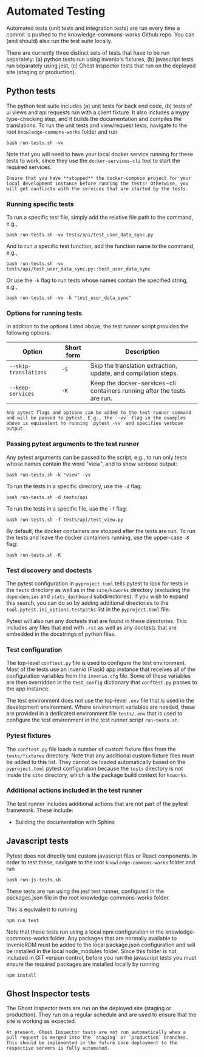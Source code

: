 # Automated Testing

Automated tests (unit tests and integration tests) are run every time a commit is pushed to the knowledge-commons-works Github repo. You can (and should) also run the test suite locally.

There are currently three distinct sets of tests that have to be run separately:
(a) python tests run using invenio's fixtures,
(b) javascript tests run separately using jest,
(c) Ghost Inspector tests that run on the deployed site (staging or production).

## Python tests

The python test suite includes (a) unit tests for back end code, (b) tests of ui views and api requests run with a client fixture. It also includes a mypy type-checking step, and it builds the documentation and compiles the translations. To run the unit tests and view/request tests, navigate to the root `knowledge-commons-works` folder and run
```console
bash run-tests.sh -vv
```
Note that you will need to have your local docker service running for these tests to work, since they use the `docker-services-cli` tool to start the required services.

```{warning}
Ensure that you have **stopped** the docker-compose project for your local development instance before running the tests! Otherwise, you will get conflicts with the services that are started by the tests.
```

### Running specific tests

To run a specific test file, simply add the relative file path to the command, e.g.,
```console
bash run-tests.sh -vv tests/api/test_user_data_sync.py
```

And to run a specific test function, add the function name to the command, e.g.,
```console
bash run-tests.sh -vv tests/api/test_user_data_sync.py::test_user_data_sync
```
Or use the `-k` flag to run tests whose names contain the specified string, e.g.,
```console
bash run-tests.sh -vv -k "test_user_data_sync"
```

### Options for running tests

In addition to the options listed above, the test runner script provides the following options:

| Option | Short form | Description |
|--------|------------|-------------|
| `--skip-translations` | `-S` | Skip the translation extraction, update, and compilation steps. |
| `--keep-services` | `-K` | Keep the docker-services-cli containers running after the tests are run. |

```{note}
Any pytest flags and options can be added to the test runner command and will be passed to pytest. E.g., the `-vv` flag in the examples above is equivalent to running `pytest -vv` and specifies verbose output.
```

### Passing pytest arguments to the test runner

Any pytest arguments can be passed to the script, e.g., to run only tests whose names contain the word "view", and to show verbose output:
```console
bash run-tests.sh -k "view" -vv
```

To run the tests in a specific directory, use the `-d` flag:
```console
bash run-tests.sh -d tests/api
```

To run the tests in a specific file, use the `-f` flag:
```console
bash run-tests.sh -f tests/api/test_view.py
```

By default, the docker containers are stopped after the tests are run. To run the tests and leave the docker containers running, use the upper-case `-K` flag:
```console
bash run-tests.sh -K
```

### Test discovery and doctests

The pytest configuration in `pyproject.toml` tells pytest to look for tests in the `tests` directory as well as in the `site/kcworks` directory (excluding the `dependencies` and `stats_dashboard` subdirectories). If you wish to expand this search, you can do so by adding additional directories to the `tool.pytest.ini_options.testpaths` list in the `pyproject.toml` file.

Pytest will also run any doctests that are found in these directories. This includes any files that end with `.rst` as well as any doctests that are embedded in the docstrings of python files.

### Test configuration

The top-level `conftest.py` file is used to configure the test environment. Most of the tests use an invenio (Flask) app instance that receives all of the configuration variables from the `invenio.cfg` file. Some of these variables are then overridden in the `test_config` dictionary that `conftest.py` passes to the app instance.

The test environment does not use the top-level `.env` file that is used in the development environment. Where environment variables are needed, these are provided in a dedicated environment file `tests/.env` that is used to configure the test environment in the test runner script `run-tests.sh`.

### Pytest fixtures

The `conftest.py` file loads a number of custom fixture files from the `tests/fixtures` directory. Note that any additional custom fixture files must be added to this list. They cannot be loaded automatically based on the `pyproject.toml` pytest configuration because the `tests` directory is not inside the `site` directory, which is the package build context for `kcworks`.

### Additional actions included in the test runner

The test runner includes additional actions that are not part of the pytest framework. These include:

- Building the documentation with Sphinx


## Javascript tests

Pytest does not directly test custom javascript files or React components. In order to test these, navigate to the root `knowledge-commons-works` folder and run
```console
bash run-js-tests.sh
```
These tests are run using the jest test runner, configured in the packages.json file in the root knowledge-commons-works folder.

This is equivalent to running
```console
npm run test
```

Note that these tests run using a local npm configuration in the knowledge-commons-works folder. Any packages that are normally available to InvenioRDM must be added to the local package.json configuration and will be installed in the local node_modules folder. Since this folder is not included in GIT version control, before you run the javascript tests you must ensure the required packages are installed locally by running

```console
npm install
```

## Ghost Inspector tests

The Ghost Inspector tests are run on the deployed site (staging or production). They run on a regular schedule and are used to ensure that the site is working as expected.

```{note}
At present, Ghost Inspector tests are not run automatically when a pull request is merged into the `staging` or `production` branches. This should be implemented in the future once deployment to the respective servers is fully automated.
```
